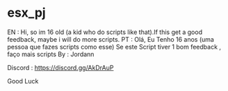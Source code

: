 # esx_pj
EN : Hi, so im 16 old (a kid who do scripts like that).If this get a good feedback, maybe i will do more scripts.
PT : Olá, Eu Tenho 16 anos (uma pessoa que fazes scripts como esse) Se este Script tiver 1 bom feedback , faço mais scripts
By : Jordann 

Discord : https://discord.gg/AkDrAuP
 
Good Luck
